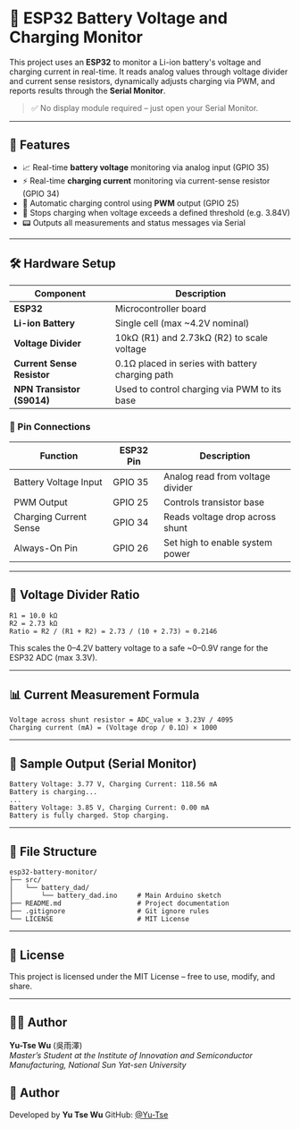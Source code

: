 # 🔋 ESP32 Battery Voltage and Charging Monitor

This project uses an **ESP32** to monitor a Li-ion battery's voltage and charging current in real-time. It reads analog values through voltage divider and current sense resistors, dynamically adjusts charging via PWM, and reports results through the **Serial Monitor**.

> ✅ No display module required – just open your Serial Monitor.

---

## 📌 Features

- 📈 Real-time **battery voltage** monitoring via analog input (GPIO 35)  
- ⚡ Real-time **charging current** monitoring via current-sense resistor (GPIO 34)  
- 🧠 Automatic charging control using **PWM** output (GPIO 25)  
- 🔄 Stops charging when voltage exceeds a defined threshold (e.g. 3.84V)  
- 📟 Outputs all measurements and status messages via Serial  

---

## 🛠 Hardware Setup

| Component                  | Description                                       |
|---------------------------|---------------------------------------------------|
| **ESP32**                 | Microcontroller board                             |
| **Li-ion Battery**        | Single cell (max ~4.2V nominal)                   |
| **Voltage Divider**       | 10kΩ (R1) and 2.73kΩ (R2) to scale voltage        |
| **Current Sense Resistor**| 0.1Ω placed in series with battery charging path |
| **NPN Transistor (S9014)**| Used to control charging via PWM to its base     |

### 🔌 Pin Connections

| Function               | ESP32 Pin | Description                          |
|------------------------|-----------|--------------------------------------|
| Battery Voltage Input  | GPIO 35   | Analog read from voltage divider     |
| PWM Output             | GPIO 25   | Controls transistor base             |
| Charging Current Sense | GPIO 34   | Reads voltage drop across shunt      |
| Always-On Pin          | GPIO 26   | Set high to enable system power      |

---

## 📏 Voltage Divider Ratio

```plaintext
R1 = 10.0 kΩ  
R2 = 2.73 kΩ  
Ratio = R2 / (R1 + R2) = 2.73 / (10 + 2.73) ≈ 0.2146
````

This scales the 0–4.2V battery voltage to a safe \~0–0.9V range for the ESP32 ADC (max 3.3V).

---

## 📊 Current Measurement Formula

```plaintext
Voltage across shunt resistor = ADC_value × 3.23V / 4095  
Charging current (mA) = (Voltage drop / 0.1Ω) × 1000
```

---

## 🧪 Sample Output (Serial Monitor)

```plaintext
Battery Voltage: 3.77 V, Charging Current: 118.56 mA  
Battery is charging...  
...  
Battery Voltage: 3.85 V, Charging Current: 0.00 mA  
Battery is fully charged. Stop charging.
```

---

## 📁 File Structure

```plaintext
esp32-battery-monitor/
├── src/
│   └── battery_dad/
│       └── battery_dad.ino     # Main Arduino sketch
├── README.md                   # Project documentation
├── .gitignore                  # Git ignore rules
└── LICENSE                     # MIT License
```

---

## 📜 License

This project is licensed under the MIT License – free to use, modify, and share.

---

## 🙋‍♂️ Author

**Yu-Tse Wu** (吳雨澤)  
*Master’s Student at the Institute of Innovation and Semiconductor Manufacturing, National Sun Yat-sen University*

## 👤 Author

Developed by **Yu Tse Wu**
GitHub: [@Yu-Tse](https://github.com/Yu-Tse)
